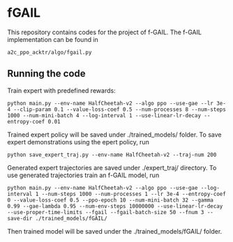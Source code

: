 # fGAIL
This repository contains codes for the project of f-GAIL. The f-GAIL implementation can be found in 
```
a2c_ppo_acktr/algo/fgail.py
```
## Running the code
Train expert with predefined rewards:
```
python main.py --env-name HalfCheetah-v2 --algo ppo --use-gae --lr 3e-4 --clip-param 0.1 --value-loss-coef 0.5 --num-processes 8 --num-steps 1000 --num-mini-batch 4 --log-interval 1 --use-linear-lr-decay --entropy-coef 0.01
```
Trained expert policy will be saved under ./trained_models/ folder. To save expert demonstrations using the epert policy, run
```
python save_expert_traj.py --env-name HalfCheetah-v2 --traj-num 200
```
Generated expert trajectories are saved under ./expert_traj/ directory. To use generated trajectories train an f-GAIL model, run
```
python main.py --env-name HalfCheetah-v2 --algo ppo --use-gae --log-interval 1 --num-steps 1000 --num-processes 1 --lr 3e-4 --entropy-coef 0 --value-loss-coef 0.5 --ppo-epoch 10 --num-mini-batch 32 --gamma 0.99 --gae-lambda 0.95 --num-env-steps 10000000 --use-linear-lr-decay --use-proper-time-limits --fgail --fgail-batch-size 50 --fnum 3 --save-dir ./trained_models/fGAIL/
```
Then trained model will be saved under the ./trained_models/fGAIL/ folder.



